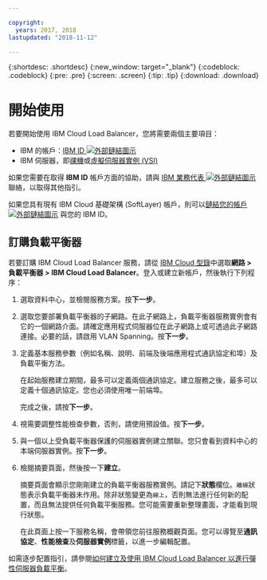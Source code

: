 ```yaml
---

copyright:
  years: 2017, 2018
lastupdated: "2018-11-12"

---
```


{:shortdesc: .shortdesc}
{:new_window: target="_blank"}
{:codeblock: .codeblock}
{:pre: .pre}
{:screen: .screen}
{:tip: .tip}
{:download: .download}


# 開始使用
若要開始使用 IBM Cloud Load Balancer，您將需要兩個主要項目：

* IBM 的帳戶：[IBM ID ![外部鏈結圖示](../../icons/launch-glyph.svg "外部鏈結圖示")](https://www.ibm.com/account/us-en/signup/register.html)
* IBM 伺服器，即[祼機](/docs/bare-metal/about.html#getting-started-with-bare-metal-servers)或[虛擬伺服器實例 (VSI)](/docs/vsi/vsi_index.html#getting-started-with-virtual-servers)

如果您需要在取得 **IBM ID** 帳戶方面的協助，請與 [IBM 業務代表 ![外部鏈結圖示](../../icons/launch-glyph.svg "外部鏈結圖示")](https://www.ibm.com/cloud-computing/bluemix/contact-us) 聯絡，以取得其他指引。

如果您具有現有 IBM Cloud 基礎架構 (SoftLayer) 帳戶，則可以[鏈結您的帳戶 ![外部鏈結圖示](../../icons/launch-glyph.svg "外部鏈結圖示")](/docs/account/softlayerlink.html#link_user_account) 與您的 IBM ID。

## 訂購負載平衡器

若要訂購 IBM Cloud Load Balancer 服務，請從 [IBM Cloud 型錄](https://console.bluemix.net/catalog/infrastructure/load-balancer-group)中選取**網路 > 負載平衡器 > IBM Cloud Load Balancer**。登入或建立新帳戶，然後執行下列程序：

1. 選取資料中心，並檢閱服務方案。按**下一步**。
2. 選取您要部署負載平衡器的子網路。在此子網路上，負載平衡器服務實例會有它的一個網路介面。請確定應用程式伺服器位在此子網路上或可透過此子網路連接。必要的話，請啟用 VLAN Spanning。按**下一步**。
3. 定義基本服務參數（例如名稱、說明、前端及後端應用程式通訊協定和埠）及負載平衡方法。 

	在起始服務建立期間，最多可以定義兩個通訊協定。建立服務之後，最多可以定義十個通訊協定。您也必須使用唯一前端埠。 
	
	完成之後，請按**下一步**。
	
4. 視需要調整性能檢查參數，否則，請使用預設值。按**下一步**。
5. 與一個以上受負載平衡器保護的伺服器實例建立關聯。您只會看到資料中心的本端伺服器實例。按**下一步**。
6. 檢閱摘要頁面，然後按一下**建立**。

	摘要頁面會顯示您剛剛建立的負載平衡器服務實例。請記下**狀態**欄位。`離線`狀態表示負載平衡器未作用。除非狀態變更為`線上`，否則無法進行任何新的配置，而且無法提供任何負載平衡服務。您可能需要重新整理畫面，才能看到現行狀態。

	在此頁面上按一下服務名稱，會帶領您前往服務概觀頁面。您可以導覽至**通訊協定**、**性能檢查**及**伺服器實例**標籤，以進一步編輯配置。

如需逐步配置指引，請參閱[如何建立及使用 IBM Cloud Load Balancer 以進行彈性伺服器負載平衡](reliability-guide.html)。
